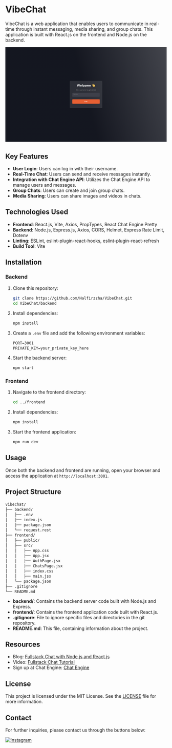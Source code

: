 # VibeChat

VibeChat is a web application that enables users to communicate in real-time through instant messaging, media sharing, and group chats. This application is built with React.js on the frontend and Node.js on the backend.

![AuthPage](./frontend/src/assets/AuthPage.png)

## Key Features

- **User Login**: Users can log in with their username.
- **Real-Time Chat**: Users can send and receive messages instantly.
- **Integration with Chat Engine API**: Utilizes the Chat Engine API to manage users and messages.
- **Group Chats**: Users can create and join group chats.
- **Media Sharing**: Users can share images and videos in chats.

## Technologies Used

- **Frontend**: React.js, Vite, Axios, PropTypes, React Chat Engine Pretty
- **Backend**: Node.js, Express.js, Axios, CORS, Helmet, Express Rate Limit, Dotenv
- **Linting**: ESLint, eslint-plugin-react-hooks, eslint-plugin-react-refresh
- **Build Tool**: Vite

## Installation

### Backend

1. Clone this repository:
    ```sh
    git clone https://github.com/Halfirzzha/VibeChat.git
    cd VibeChat/backend
    ```

2. Install dependencies:
    ```sh
    npm install
    ```

3. Create a `.env` file and add the following environment variables:
    ```env
    PORT=3001
    PRIVATE_KEY=your_private_key_here
    ```

4. Start the backend server:
    ```sh
    npm start
    ```

### Frontend

1. Navigate to the frontend directory:
    ```sh
    cd ../frontend
    ```

2. Install dependencies:
    ```sh
    npm install
    ```

3. Start the frontend application:
    ```sh
    npm run dev
    ```

## Usage

Once both the backend and frontend are running, open your browser and access the application at `http://localhost:3001`.

## Project Structure

```
vibechat/
├── backend/
│   ├── .env
│   ├── index.js
│   ├── package.json
│   └── request.rest
├── frontend/
│   ├── public/
│   ├── src/
│   │   ├── App.css
│   │   ├── App.jsx
│   │   ├── AuthPage.jsx
│   │   ├── ChatsPage.jsx
│   │   ├── index.css
│   │   ├── main.jsx
│   └── package.json
├── .gitignore
└── README.md
```

- **backend/**: Contains the backend server code built with Node.js and Express.
- **frontend/**: Contains the frontend application code built with React.js.
- **.gitignore**: File to ignore specific files and directories in the git repository.
- **README.md**: This file, containing information about the project.

## Resources

- Blog: [Fullstack Chat with Node.js and React.js](https://blog.chatengine.io/fullstack-chat/nodejs-reactjs)
- Video: [Fullstack Chat Tutorial](https://youtu.be/Fzv-rgwcFKk?si=TZmDHO4UAemAkjEt)
- Sign up at Chat Engine: [Chat Engine](https://chatengine.io/)

## License

This project is licensed under the MIT License. See the [LICENSE](LICENSE) file for more information.

## Contact

For further inquiries, please contact us through the buttons below:

[![Instagram](https://img.shields.io/badge/Instagram-Follow-blue?logo=instagram)](https://www.instagram.com/halfirzzha)
